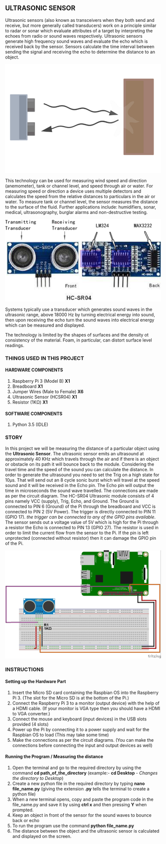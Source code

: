 ## ULTRASONIC SENSOR
Ultrasonic sensors (also known as transceivers when they both send and receive, but more generally called transducers) work on a principle similar to radar or sonar which evaluate attributes of a target by interpreting the echoes from radio or sound waves respectively. Ultrasonic sensors generate high frequency sound waves and evaluate the echo which is received back by the sensor. Sensors calculate the time interval between sending the signal and receiving the echo to determine the distance to an object.

<img src="https://github.com/11RO05/handson-iot-raspberrypi/blob/master/images/Ultrasonic%20Sensor%201.png">

This technology can be used for measuring wind speed and direction (anemometer), tank or channel level, and speed through air or water. For measuring speed or direction a device uses multiple detectors and calculates the speed from the relative distances to particulars in the air or water. To measure tank or channel level, the sensor measures the distance to the surface of the fluid. Further applications include: humidifiers, sonar, medical, ultrasonography, burglar alarms and non-destructive testing.

<img src="https://github.com/11RO05/handson-iot-raspberrypi/blob/master/images/Ultrasonic%20Sensor.png">

Systems typically use a transducer which generates sound waves in the ultrasonic range, above 18000 Hz by turning electrical energy into sound, then upon receiving the echo turn the sound waves into electrical energy which can be measured and displayed.

The technology is limited by the shapes of surfaces and the density ot consistency of the material. Foam, in particular, can distort surface level readings.

### THINGS USED IN THIS PROJECT

#### HARDWARE COMPONENTS
1.	Raspberry Pi 3 (Model B)		**X1**
2.	Breadboard				**X1**
3.	Jumper Wires (Male to Female)	**X6**
4.	Ultrasonic Sensor (HCSR04)		**X1**
5.	Resistor (1KΩ)				**X1**

#### SOFTWARE COMPONENTS
1.	Python 3.5 (IDLE)

### STORY
In this project we will be measuring the distance of a particular object using the **Ultrasonic Sensor**. The ultrasonic sensor emits an ultrasound at approximately 40 KHz which travels through the air and if there is an object or obstacle on its path it will bounce back to the module. Considering the travel time and the speed of the sound you can calculate the distance. In order to generate the ultrasound you need to set the Trig on a high state for 10µs. That will send out an 8 cycle sonic burst which will travel at the speed sound and it will be received in the Echo pin. The Echo pin will output the time in microseconds the sound wave travelled. The connections are made as per the circuit diagram. The HC-SR04 Ultrasonic module consists of 4 pins namely VCC (supply), Trig, Echo, and Ground. The Ground is connected to PIN 6 (Ground) of the Pi through the breadboard and VCC is connected to PIN 2 (5V Power). The trigger is directly connected to PIN 11 (GPIO 17). *the trigger can be connected to any of the GPIO pins available*. The sensor sends out a voltage value of 5V which is high for the Pi through a resistor the Echo is connected to PIN 13 (GPIO 27). The resistor is used in order to limit the current flow from the sensor to the Pi. If the pin is left unprotected (connected without resistor) then it can damage the GPIO pin of the Pi.

![](https://github.com/11RO05/handson-iot-raspberrypi/blob/master/circuit-diagram/Ultrasonic%20Sensor.png)

### INSTRUCTIONS

#### Setting up the Hardware Part
1.	Insert the Micro SD card containing the Raspbian OS into the Raspberry Pi 3. (The slot for the Micro SD is at the bottom of the Pi.)
1.	Connect the Raspberry Pi 3 to a monitor (output device) with the help of a HDMI cable. (If your monitor is VGA type then you should have a HDMI to VGA converter.) 
2.	Connect the mouse and keyboard (input devices) in the USB slots provided (4 slots)
3.	Power up the Pi by connecting it to a power supply and wait for the Raspbian OS to load (This may take some time)
4.	Make the connections as per the circuit diagrams. (You can make the connections before connecting the input and output devices as well)

 #### Running the Program / Measuring the distance
1.	Open the terminal and go to the required directory by using the command **cd path_of_the_directory** (example:- **cd Desktop** - *Changes the directory to Desktop*)
2.	Create a new python file in the required directory by typing **nano file_name.py** (giving the extension **.py** tells the terminal to create a python file) 
3.	When a new terminal opens, copy and paste the program code in the file_name.py and save it by using **ctrl x** and then pressing **Y** when prompted.
4.	Keep an object in front of the sensor for the sound waves to bounce back or echo
5.	To run the program use the command **python file_name.py**
6.	The distance between the object and the ultrasonic sensor is calculated and displayed on the screen.

